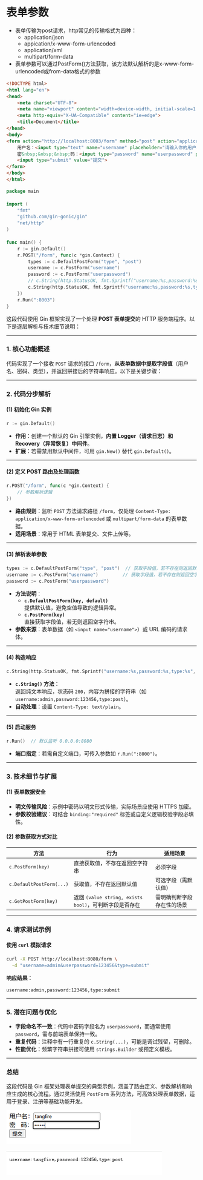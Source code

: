 # 表单参数

- 表单传输为post请求，http常见的传输格式为四种：
  - application/json 
  - appication/x-www-form-urlencoded
  - application/xml
  - multipart/form-data
- 表单参数可以通过PostForm()方法获取，该方法默认解析的是x-www-form-urlencoded或from-data格式的参数

```html
<!DOCTYPE html>
<html lang="en">
<head>
    <meta charset="UTF-8">
    <meta name="viewport" content="width=device-width, initial-scale=1.0">
    <meta http-equiv="X-UA-Compatible" content="ie=edge">
    <title>Document</title>
</head>
<body>
<form action="http://localhost:8003/form" method="post" action="application/x-www-form-urlencoded">
    用户名：<input type="text" name="username" placeholder="请输入你的用户名">  <br>
    密&nbsp;&nbsp;&nbsp;码：<input type="password" name="userpassword" placeholder="请输入你的密码">  <br>
    <input type="submit" value="提交">
</form>
</body>
</html>

```

```go
package main

import (
	"fmt"
	"github.com/gin-gonic/gin"
	"net/http"
)

func main() {
	r := gin.Default()
	r.POST("/form", func(c *gin.Context) {
		types := c.DefaultPostForm("type", "post")
		username := c.PostForm("username")
		password := c.PostForm("userpassword")
		// c.String(http.StatusOK, fmt.Sprintf("username:%s,password:%s,type:%s", username, password, types))
		c.String(http.StatusOK, fmt.Sprintf("username:%s,password:%s,type:%s", username, password, types))
	})
	r.Run(":8003")
}

```

这段代码使用 Gin 框架实现了一个处理 **POST 表单提交**的 HTTP 服务端程序。以下是逐层解析与技术细节说明：

---

### **1. 核心功能概述**
代码实现了一个接收 `POST` 请求的接口 `/form`，**从表单数据中提取字段值**（用户名、密码、类型），并返回拼接后的字符串响应。以下是关键步骤：

---

### **2. 代码分步解析**
#### **(1) 初始化 Gin 实例**
```go
r := gin.Default()
```
- **作用**：创建一个默认的 Gin 引擎实例，**内置 Logger（请求日志）和 Recovery（异常恢复）中间件**。
- **扩展**：若需禁用默认中间件，可用 `gin.New()` 替代 `gin.Default()`。

---

#### **(2) 定义 POST 路由及处理函数**
```go
r.POST("/form", func(c *gin.Context) {
    // 参数解析逻辑
})
```
- **路由规则**：监听 `POST` 方法请求路径 `/form`，仅处理 `Content-Type: application/x-www-form-urlencoded` 或 `multipart/form-data` 的表单数据。
- **适用场景**：常用于 HTML 表单提交、文件上传等。

---

#### **(3) 解析表单参数**
```go
types := c.DefaultPostForm("type", "post")  // 获取字段值，若不存在则返回默认值"post"
username := c.PostForm("username")         // 获取字段值，若不存在则返回空字符串
password := c.PostForm("userpassword")
```
- **方法说明**：
  - **`c.DefaultPostForm(key, default)`**  
    提供默认值，避免空值导致的逻辑异常。
  - **`c.PostForm(key)`**  
    直接获取字段值，若无则返回空字符串。
- **参数来源**：表单数据（如 `<input name="username">`）或 URL 编码的请求体。

---

#### **(4) 构造响应**
```go
c.String(http.StatusOK, fmt.Sprintf("username:%s,password:%s,type:%s", username, password, types))
```
- **`c.String()` 方法**：  
  返回纯文本响应，状态码 `200`，内容为拼接的字符串（如 `username:admin,password:123456,type:post`）。
- **自动处理**：设置 `Content-Type: text/plain`。

---

#### **(5) 启动服务**
```go
r.Run()  // 默认监听 0.0.0.0:8080
```
- **端口指定**：若需自定义端口，可传入参数如 `r.Run(":8000")`。

---

### **3. 技术细节与扩展**
#### **(1) 表单数据安全**
- **明文传输风险**：示例中密码以明文形式传输，实际场景应使用 HTTPS 加密。
- **参数校验建议**：可结合 `binding:"required"` 标签或自定义逻辑校验字段必填性。

#### **(2) 参数获取方式对比**
| 方法                   | 行为                                                                 | 适用场景                  |
|------------------------|----------------------------------------------------------------------|-------------------------|
| `c.PostForm(key)`       | 直接获取值，不存在返回空字符串                                       | 必须字段                  |
| `c.DefaultPostForm(...)`| 获取值，不存在返回默认值                                             | 可选字段（需默认值）       |
| `c.GetPostForm(key)`    | 返回 `(value string, exists bool)`，可判断字段是否存在             | 需明确判断字段存在性的场景 |

---

### **4. 请求测试示例**
#### **使用 `curl` 模拟请求**
```bash
curl -X POST http://localhost:8080/form \
  -d "username=admin&userpassword=123456&type=submit"
```
**响应结果**：
```
username:admin,password:123456,type:submit
```

---

### **5. 潜在问题与优化**
- **字段命名不一致**：代码中密码字段名为 `userpassword`，而通常使用 `password`，需与前端表单保持一致。
- **重复代码**：注释中有一行重复的 `c.String(...)`，可能是调试残留，可删除。
- **性能优化**：频繁字符串拼接可使用 `strings.Builder` 或预定义模板。

---

### **总结**
这段代码是 Gin 框架处理表单提交的典型示例，涵盖了路由定义、参数解析和响应生成的核心流程。通过灵活使用 `PostForm` 系列方法，可高效处理表单数据，适用于登录、注册等基础功能开发。



![img](img.png)

![img_1](img_1.png)